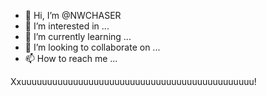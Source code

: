 - 👋 Hi, I’m @NWCHASER
- 👀 I’m interested in ...
- 🌱 I’m currently learning ...
- 💞️ I’m looking to collaborate on ...
- 📫 How to reach me ...

<!---
NWCHASER/NWCHASER is a ✨ special ✨ repository because its `README.md` (this file) appears on your GitHub profile.
You can click the Preview link to take a look at your changes.
--->
Xxuuuuuuuuuuuuuuuuuuuuuuuuuuuuuuuuuuuuuuuuuuuuu!
